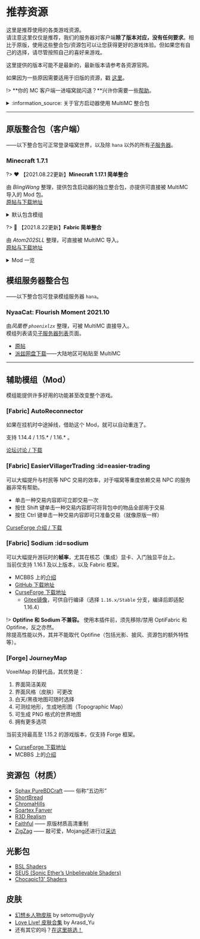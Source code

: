 # 推荐资源

这里是推荐使用的各类游戏资源。  
请注意这里仅仅是推荐，我们的服务器对客户端**除了版本对应，没有任何要求**。相比于原版，使用这些整合包/资源包可以让您获得更好的游戏体验。但如果您有自己的选择，请尽管按照自己的喜好来游戏。

这里提供的版本可能不是最新的，最新版本请参考各资源官网。

如果因为一些原因需要适用于旧版的资源，戳 [这里](wiki/resources/old)。

!> **你的 MC 客户端一进喵窝就闪退？**兴许你需要一些[帮助](wiki/faq#server-resourcepack-dl)。

<details>
<summary>:information_source: 关于官方启动器使用 MultiMC 整合包</summary>

如果你正在、且只能使用官方启动器，你必须先安装 Fabric 框架，并配合 **Fabric API** 模组使用（以上整合包均已包含 Fabric API）。

1. 首先[下载](https://fabricmc.net/use/) Fabric 框架安装器，之后双击安装。
1. 从整合包内的`.minecraft/mods`目录，提取所有文件，放到官方启动器所存储的<span class="nw-explain" title="对于Windows，其位于 C:\Users\<用户名>\AppData\Roaming\.minecraft">游戏目录</span>下的`mods`目录中。
1. 整合包可能禁用了 Optifine / OptiFabric，如需使用它们，重命名将`.disabled`后缀删除。如果需要 [Sodium](#sodium)，请勿重命名。
1. （可选）从 [CurseForge](https://www.curseforge.com/minecraft/mc-mods/fabric-api) 下载最新版 Fabric API。
  <!-- - **注意：1.15.2 整合包**内的 Fabric API 不要更新。 -->
1. 开始游戏吧:-P

</details>

--------

## 原版整合包（客户端）

——以下整合包可正常登录喵窝世界，以及除 `hana` 以外的所有[子服务器](wiki/server-network)。

### Minecraft 1.7.1

?> :heart: 【2021.08.22更新】**Minecraft 1.17.1 简单整合**

由 *BlingWang* 整理，提供包含启动器的独立整合包，亦提供可直接被 MultiMC 导入的 Mod 包。  
[原帖与下载地址](https://bbs.craft.moe/d/2553-minecraft-1171)

<details>
<summary>默认包含模组</summary>
  
![模组列表](../assets/images/resources/minecraft-1-17-1-simple-modpack.jpg)

</details>

?> :blue_heart: 【2021.8.22更新】**Fabric 简单整合**

由 *Atom202SLL* 整理，可直接被 MultiMC 导入。  
[原帖与下载地址](https://bbs.craft.moe/d/2079-multimcminecraft-117-fabric/)

<details>
<summary>Mod 一览</summary>

appleskin-fabric-mc1.17-2.1.3
architectury-2.3.24-fabric
cloth-config-5.0.38-fabric
easiervillagertrading-1.17.1-fabric0.36.1-1.5.4
fabric-api-0.37.2+1.17
fabricmod_VoxelMap-1.10.15_for_1.17.0
fast-chest-1.2+1.17
InventoryHUD-fabric-[1.17.x]-3.4.0
InventoryProfilesNext-fabric-1.17-0.8.5
litematica-fabric-1.17.1-0.0.0-dev.20210713.103711
malilib-fabric-1.17.1-0.10.0-dev.24
minihud-fabric-1.17.1-0.19.0-dev.20210707.150016
modmenu-2.0.4
optifabric-1.11.20
preview_OptiFine_1.17.1_HD_U_G9_pre34
replaymod-1.17.1-2.6.1
RoughlyEnoughItems-6.0.264-alpha-fabric
shulkerboxtooltip-3.0.1+1.17
tweakeroo-fabric-1.17.1-0.10.0-dev.20210710.155746
worldedit-fabric-mc1.17-7.2.6-beta-01
wthit-fabric-3.8.1

未启用Mod
iris-mc1.17-1.1.1
sodium-fabric-mc1.17.1-0.3.0+build.5

</details>

## 模组服务器整合包

——以下整合包可登录模组服务器 `hana`。

### NyaaCat: Flourish Moment 2021.10

由*凤凰卷 `phoenixlzx`* 整理，可被 MultiMC 直接导入。  
模组列表请见[子服务器列表](wiki/server-network#hana)页面。

- [原帖](https://bbs.craft.moe/d/2691-nyaacat-flourish-moment-202110)
- [派兹网盘下载](https://dl.blingwang.cn/MMC%201.12.2%20NyaaCat-%20Flourish%20Moment%202021.10.zip)——大陆地区可粘贴至 MultiMC

--------

## 辅助模组（Mod）

模组能提供许多好用的功能甚至改变整个游戏。

### [Fabric] AutoReconnector

如果在挂机时中途掉线，借助这个 Mod，就可以自动重连了。

支持 1.14.4 / 1.15.\* / 1.16.\* 。

[论坛讨论 / 下载](https://bbs.craft.moe/d/1316)

### [Fabric] EasierVillagerTrading :id=easier-trading

可以大幅提升与村民等 NPC 交易的效率，对于喵窝等重度依赖交易 NPC 的服务器非常有帮助。

* 单击一种交易内容即可立即交易一次
* 按住 Shift 键单击一种交易内容即可将背包中的物品全部用于交易
* 按住 Ctrl 键单击一种交易内容即可只准备交易（就像原版一样）

[CurseForge 介绍 / 下载](https://www.curseforge.com/minecraft/mc-mods/easiervillagertrading)

### [Fabric] Sodium :id=sodium

可以大幅提升游玩时的**帧率**，尤其在核芯（集成）显卡、入门独显平台上。<br />
当前仅支持 1.16.1 及以上版本，以及 Fabric 框架。

- MCBBS 上的[介绍](https://www.mcbbs.net/thread-1079347-1-1.html)
- [GitHub 下载地址](https://github.com/jellysquid3/sodium-fabric/releases)
- [CurseForge 下载地址](https://www.curseforge.com/minecraft/mc-mods/sodium/files)
  + [Gitee镜像](https://gitee.com/mirrors_trending/sodium-fabric/tree/1.16.x%2Fstable/)，可供自行编译（选择 `1.16.x/Stable` 分支，编译后即适配 1.16.4）

!> **Optifine 和 Sodium 不兼容。** 使用本插件前，须先移除/禁用 OptiFabric 和 Optifine，反之亦然。  
除提高性能以外，其并不能取代 Optifine（包括光影、披风、资源包的额外特性等）。

### [Forge] JourneyMap

VoxelMap 的替代品，其优势是：
1. 界面简洁美观
1. 界面风格（皮肤）可更改
1. 白天/黑夜地图可随时选择
1. 可测绘地形，生成地形图（Topographic Map）
1. 可生成 PNG 格式的世界地图
1. 拥有更多选项

当前支持最高至 1.15.2 的游戏版本，仅支持 Forge 框架。

- [CurseForge 下载地址](https://minecraft.curseforge.com/projects/journeymap/files)
- MCBBS 上的[介绍](https://www.mcbbs.net/forum.php?mod=viewthread&tid=612917)

## 资源包（材质）

-   [Sphax PureBDCraft](https://bdcraft.net/purebdcraft-minecraft) —— 俗称“五边形”
-   [ShortBread](http://www.planetminecraft.com/texture_pack/shortbread--/)
-   [ChromaHills](http://www.chromahills.com/)
-   [Soartex Fanver](http://soartex.net/downloads/)
-   [R3D Realism](http://www.minecraftforum.net/topic/1182714-)
- [Faithful](https://faithful.team) —— 原版材质高清重制
- [ZigZag](https://zigzagpack.com/) —— 敲可爱，Mojang还进行过[采访](https://www.mcbbs.net/thread-1075295-1-1.html)

## 光影包

- [BSL Shaders](https://bitslablab.com/bslshaders/)
- [SEUS (Sonic Ether’s Unbelievable Shaders)](https://www.sonicether.com/seus/)
- [Chocapic13' Shaders](https://www.curseforge.com/minecraft/customization/chocapic13-shaders)

## 皮肤

-   [幻想乡人物皮肤](http://pan.baidu.com/s/1mgyq8mW)  by setomu@yuly
-   [Love Live! 皮肤合集](https://www.mcbbs.net/thread-315887-1-1.html)  by Arasd_Yu
- 还有其它的吗？[在这里挑选！](https://www.minecraftskins.com/)

<!--
## Minecraft 正版许可

由于在升级成为正版服务器的时候仍有一些玩家还没有购买正版，因此我们决定向没有收入能力的学生玩家免费提供正版许可。

您必须是本服的玩家，能够证明自己是学生并且还没有购买正版，请邮件或在社群 / QQ 群联系管理组获得正版许可。

依据 MinecraftEdu 的协议， 您如果希望获得一份由喵窝提供的 GiftCode，您需要同意以下协议：

-   您保证您目前是一名在读学生。
-   您保证您使用由此 GiftCode 激活的 Minecraft 账号是以学习为目的。
-   您保证您不会以任何方式再次出售（或者赠送）此 GiftCode 和此 GiftCode 激活的账号。
-->
